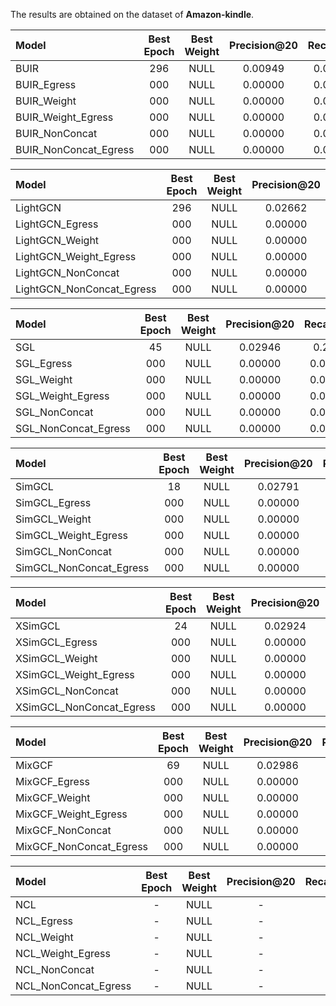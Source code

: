 The results are obtained on the dataset of <b>Amazon-kindle</b>.<br>

| Model                    | Best Epoch | Best Weight      | Precision@20 | Recall@20  | NDCG@20  | Hit Ratio@20  |
|:-------------------------|:----------:|:----------------:|:------------:|:----------:|:--------:|:-------------:|
| BUIR                     | 296        | NULL             | 0.00949      | 0.07104    | 0.03876  | 0.05365       |
| BUIR_Egress              | 000        | NULL             | 0.00000      | 0.00000    | 0.00000  | 0.00000       |
| BUIR_Weight              | 000        | NULL             | 0.00000      | 0.00000    | 0.00000  | 0.00000       |
| BUIR_Weight_Egress       | 000        | NULL             | 0.00000      | 0.00000    | 0.00000  | 0.00000       |
| BUIR_NonConcat           | 000        | NULL             | 0.00000      | 0.00000    | 0.00000  | 0.00000       |
| BUIR_NonConcat_Egress    | 000        | NULL             | 0.00000      | 0.04371    | 0.00000  | 0.00000       |

| Model                    | Best Epoch | Best Weight      | Precision@20 | Recall@20  | NDCG@20  | Hit Ratio@20  |
|:-------------------------|:----------:|:----------------:|:------------:|:----------:|:--------:|:-------------:|
| LightGCN                 | 296        | NULL             | 0.02662      | 0.1887     | 0.119    | 0.1505        |
| LightGCN_Egress          | 000        | NULL             | 0.00000      | 0.00000    | 0.00000  | 0.00000       |
| LightGCN_Weight          | 000        | NULL             | 0.00000      | 0.00000    | 0.00000  | 0.00000       |
| LightGCN_Weight_Egress   | 000        | NULL             | 0.00000      | 0.00000    | 0.00000  | 0.00000       |
| LightGCN_NonConcat       | 000        | NULL             | 0.00000      | 0.00000    | 0.00000  | 0.00000       |
| LightGCN_NonConcat_Egress| 000        | NULL             | 0.00000      | 0.00000    | 0.00000  | 0.00000       |

| Model                    | Best Epoch | Best Weight      | Precision@20 | Recall@20  | NDCG@20  | Hit Ratio@20  |
|:-------------------------|:----------:|:----------------:|:------------:|:----------:|:--------:|:-------------:|
| SGL                      | 45         | NULL             | 0.02946      | 0.2055     | 0.1296   | 0.1688        |
| SGL_Egress               | 000        | NULL             | 0.00000      | 0.00000    | 0.00000  | 0.00000       |
| SGL_Weight               | 000        | NULL             | 0.00000      | 0.00000    | 0.00000  | 0.00000       |
| SGL_Weight_Egress        | 000        | NULL             | 0.00000      | 0.00000    | 0.00000  | 0.00000       |
| SGL_NonConcat            | 000        | NULL             | 0.00000      | 0.00000    | 0.00000  | 0.00000       |
| SGL_NonConcat_Egress     | 000        | NULL             | 0.00000      | 0.00000    | 0.00000  | 0.00000       |

| Model                    | Best Epoch | Best Weight      | Precision@20 | Recall@20  | NDCG@20  | Hit Ratio@20  |
|:-------------------------|:----------:|:----------------:|:------------:|:----------:|:--------:|:-------------:|
| SimGCL                   | 18         | NULL             | 0.02791      | 0.1932     | 0.1202   | 0.1578        |
| SimGCL_Egress            | 000        | NULL             | 0.00000      | 0.00000    | 0.00000  | 0.00000       |
| SimGCL_Weight            | 000        | NULL             | 0.00000      | 0.00000    | 0.00000  | 0.00000       |
| SimGCL_Weight_Egress     | 000        | NULL             | 0.00000      | 0.00000    | 0.00000  | 0.00000       |
| SimGCL_NonConcat         | 000        | NULL             | 0.00000      | 0.07248    | 0.00000  | 0.00000       |
| SimGCL_NonConcat_Egress  | 000        | NULL             | 0.00000      | 0.00000    | 0.00000  | 0.00000       |

| Model                    | Best Epoch | Best Weight      | Precision@20 | Recall@20  | NDCG@20  | Hit Ratio@20  |
|:-------------------------|:----------:|:----------------:|:------------:|:----------:|:--------:|:-------------:|
| XSimGCL                  | 24         | NULL             | 0.02924      | 0.2017     | 0.1283   | 0.1653        |
| XSimGCL_Egress           | 000        | NULL             | 0.00000      | 0.00000    | 0.00000  | 0.00000       |
| XSimGCL_Weight           | 000        | NULL             | 0.00000      | 0.00000    | 0.00000  | 0.00000       |
| XSimGCL_Weight_Egress    | 000        | NULL             | 0.00000      | 0.00000    | 0.00000  | 0.00000       |
| XSimGCL_NonConcat        | 000        | NULL             | 0.00000      | 0.07277    | 0.00000  | 0.00000       |
| XSimGCL_NonConcat_Egress | 000        | NULL             | 0.00000      | 0.00000    | 0.00000  | 0.00000       |

| Model                    | Best Epoch | Best Weight      | Precision@20 | Recall@20  | NDCG@20  | Hit Ratio@20  |
|:-------------------------|:----------:|:----------------:|:------------:|:----------:|:--------:|:-------------:|
| MixGCF                   | 69         | NULL             | 0.02986      | 0.2049     | 0.1248   | 0.1688        |
| MixGCF_Egress            | 000        | NULL             | 0.00000      | 0.00000    | 0.00000  | 0.00000       |
| MixGCF_Weight            | 000        | NULL             | 0.00000      | 0.00000    | 0.00000  | 0.00000       |
| MixGCF_Weight_Egress     | 000        | NULL             | 0.00000      | 0.00000    | 0.00000  | 0.00000       |
| MixGCF_NonConcat         | 000        | NULL             | 0.00000      | 0.00000    | 0.00000  | 0.00000       |
| MixGCF_NonConcat_Egress  | 000        | NULL             | 0.00000      | 0.00000    | 0.00000  | 0.00000       |

| Model                    | Best Epoch | Best Weight      | Precision@20 | Recall@20  | NDCG@20  | Hit Ratio@20  |
|:-------------------------|:----------:|:----------------:|:------------:|:----------:|:--------:|:-------------:|
| NCL                      | -          | NULL             | -            | -          | -        | -             |
| NCL_Egress               | -          | NULL             | -            | -          | -        | -             |
| NCL_Weight               | -          | NULL             | -            | -          | -        | -             |
| NCL_Weight_Egress        | -          | NULL             | -            | -          | -        | -             |
| NCL_NonConcat            | -          | NULL             | -            | -          | -        | -             |
| NCL_NonConcat_Egress     | -          | NULL             | -            | -          | -        | -             |
